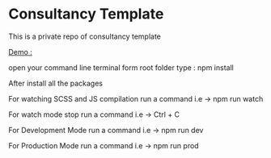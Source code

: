 <h1>Consultancy Template</h1>
<p>This is a private repo of consultancy template</p>
<a href="https://gemdevelopers.github.io/consultancy-template/">Demo :</a>


<!-- Asset Compilation -->
open your command line terminal form root folder
type : npm install 

After install all the packages 

For watching SCSS and JS compilation 
run a command i.e -> npm run watch

For watch mode stop
run a command i.e -> Ctrl + C

For Development Mode
run a command i.e -> npm run dev

For Production Mode
run a command i.e -> npm run prod
